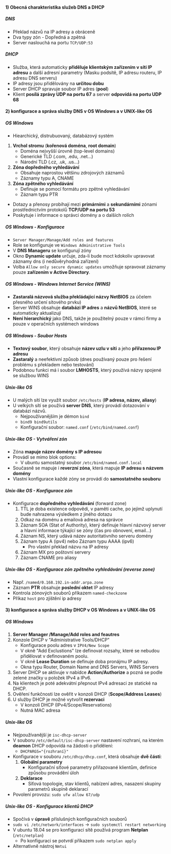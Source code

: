 #### 1) Obecná charakteristika služeb DNS a DHCP

##### DNS
- Překlad názvů na IP adresy a obráceně
- Dva typy zón - Dopředná a zpětná
- Server naslouchá na portu `TCP/UDP:53`
##### DHCP
 - Služba, která automaticky **přiděluje klientským zařízením v síti IP adresu** a další adresní parametry (Masku podsítě, IP adresu routeru, IP adresu DNS serveru)
 - IP adresy jsou přidělovány na **určitou dobu**
 - Server DHCP spravuje soubor IP adres (**pool**)
 - Klient **posílá zprávy UDP na portu 67** a server **odpovídá na portu UDP 68**
#### 2) konfigurace a správa služby DNS v OS Windows a v UNIX-like OS
##### OS Windows
- Hiearchický, distrubuovaný, databázový systém
1) **Vrchol stromu** (**kořenová doména**, **root domain**)
	- Doména nejvyšší úrovně (top-level domains)
	- Generické TLD (.com, .edu, .net...)
	- Národní TLD (.cz, .uk, .us...)
2) **Zóna dopředného vyhledávání**
	- Obsahuje naprostou většinu zdrojových záznamů
	- Záznamy typu A, CNAME
3) **Zóna zpětného vyhledávání**
	- Definuje se pomocí formátu pro zpětné vyhledávání
	- Záznam typu PTR
- Dotazy a přenosy probíhají mezi **primárními** a **sekundárními** zónami prostřednictvím protokolů **TCP/UDP na portu 53** 
- Poskytuje i informace o správci domény a o dalších rolích
##### OS Windows - Konfigurace
- `Server Manager/Manage/Add roles and features`
- Role se konfiguruje ve `Windows Administrative Tools`
- V **DNS Manageru** se konfigurují zóny
- Okno **Dynamic update** určuje, zda-li bude moct kdokoliv upravovat záznamy dns (i nedůvěryhodná zařízení)
- Volba `Allow only secure dynamic updates` umožňuje spravovat záznamy pouze **zařízením v Active Directory**.
##### OS Windows - Windows Internet Service (WINS)
- **Zastaralá názvová služba překládající názvy NetBIOS** za účelem přesného určení sítového prvku)
- Server WINS obsahuje **databázi IP adres** a **názvů NetBIOS**, které se automaticky aktualizují 
- **Není hierarchický** jako DNS, takže je použitelný pouze v rámci firmy a pouze v operačních systémech windows
##### OS Windows - Soubor Hosts
- **Textový soubor**, který obsahuje **název uzlu v síti** a jeho **přiřazenou IP adresu**
- **Zastaralý** a neefektivní způsob (dnes používaný pouze pro řešení problému s překladem nebo testování)
- Podobnou funkci má i soubor **LMHOSTS**, který používá názvy spojené se službou WINS
##### Unix-like OS
- U malých sítí lze využít soubor `/etc/hosts` (**IP adresa, název, aliasy**)
- U velkých sítí se používá **server DNS**, který provádí dotazování v databázi názvů.
	- Nejpoužívanějším je démon `bind`
	- `bind9 bind9utils`
	- Konfigurační soubor: `named.conf` (`/etc/bind/named.conf`)
##### Unix-like OS - Vytváření zón
- Zóna **mapuje název domény s IP adresou**
- Provádí se mimo blok options:
	- V ubuntu samostatný soubor `/etc/bind/named.conf.local`
- Současně se mapuje i **reverzní zóna**, která mapuje **IP adresu s názvem domény**
- Vlastní konfigurace každé zóny se provádí do **samostatného souboru**
##### Unix-like OS - Konfigurace zón
- Konfigurace **dopředného vyhledávání** (forward zone)
	1) TTL je doba existence odpovědi, v paměti cache, po jejímž uplynutí bude nahrazena výsledkem z jiného dotazu
	2) Odkaz na doménu a emailová adresa na správce
	3) Záznam SOA (Stat of Authority), který definuje hlavní názvový server a hlavní informace týkající se zóny (čas pro obnovení, email...)
	4) Záznam NS, který udává název autoritativního serveru domény
	5) Záznam typu A (ipv4) nebo Záznam typu AAAA (ipv6)
		- Pro vlastní překlad názvu na IP adresy
	6) Záznam MX pro poštovní servery
	7) Záznam CNAME pro aliasy
##### Unix-like OS - Konfigurace zón zpětného vyhledávání (reverse zone)
- Např. `/named/0.168.192.in-addr.arpa.zone`
- Záznam **PTR** obsahuje **poslední oktet** IP adresy
- Kontrola zónových souborů příkazem `named-checkzone`
- Příkaz `host` pro zjištění ip adresy
#### 3) konfigurace a správa služby DHCP v OS Windows a v UNIX-like OS
##### OS Windows
1) **Server Manager /Manage/Add roles and feautres**
2) Konzole DHCP v "Administrative Tools/DHCP"
	- Konfigurace poolu adres v `IPV4/New Scope`
	- V okně "Add Exclustions" lze definovat rozsahy, které se nebudou přidělovat v definovaném poolu.
	- V okně **Lease Duration** se definuje doba pronájmu IP adresy.
	- Okna typu Router, Domain Name and DNS Servers, WINS Servers
3) Server DHCP se aktivuje v nabídce **Action/Authorize** a pozná se podle zelené značky u položek IPv4 a IPv6.
4) Na klientech je poté adekvátní přepnout IPv4 adresaci ze statické na DHCP.
5) Ověření funkčnosti lze ověřit v konzoli DHCP (**Scope/Address Leases**)
6) U služby DHCP je možné vytvořit **rezervaci**
	- V konzoli DHCP (IPv4/Scope/Reservations)
	- Nutná MAC adresa
##### Unix-like OS
- Nejpoužívanější je  `isc-dhcp-server`
- V souboru `/etc/default/isc-dhcp-server` nastavení rozhraní, na kterém **deamon** DHCP odpovídá na žádosti o přidělení:
	- `DHCPARGS="{rozhraní}"`
- Konfigurace v souboru `/etc/dhcp/dhcp.conf`, která obsahuje **dvě části**:
	1) **Globální parametry**
		- Konfigurační síťové parametry přiřazované klientům, definice způsobu provádění úloh
	2) **Deklarace**
		- Síťová topologie, stav klientů, nabízení adres, nasazení skupiny parametrů skupině deklarací
- Povolení provozu: `sudo ufw allow 67/udp` 
##### Unix-like OS - Konfigurace klientů DHCP
- Spočívá v **úpravě** příslušných konfiguračních souborů
- `sudo vi /etc/network/interfaces` -> `sudo systemctl restart networking`
- V ubuntu 18.04 se pro konfiguraci sítě používá program **Netplan** (`/etc/netplan`)
	- Po konfiguraci se potvrdí příkazem `sudo netplan apply`
- Alternativně nástroj `Nmtui`